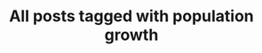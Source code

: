 ---
layout: tag
title: "All posts tagged with population growth"
permalink: /weblog/tags/population-growth/
taxonomy: population growth
---